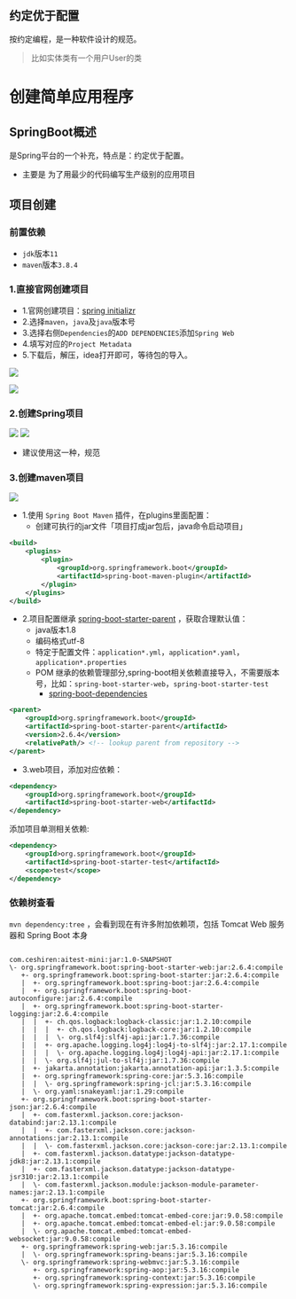 ## 约定优于配置
按约定编程，是一种软件设计的规范。

>比如实体类有一个用户User的类
# 创建简单应用程序
## SpringBoot概述

是Spring平台的一个补充，特点是：约定优于配置。
- 主要是 为了用最少的代码编写生产级别的应用项目

## 项目创建
### 前置依赖
- `jdk`版本`11`
- `maven`版本`3.8.4`
### 1.直接官网创建项目
- 1.官网创建项目：[spring initializr](https://start.spring.io/)
- 2.选择`maven`，`java`及`java`版本号
- 3.选择右侧`Dependencies`的`ADD DEPENDENCIES`添加`Spring Web`
- 4.填写对应的`Project Metadata`
- 5.下载后，解压，idea打开即可，等待包的导入。

![](https://gitee.com/javaTesteru/picgo/raw/master/images/hogwarts/202203081121715.png)


![](https://gitee.com/javaTesteru/picgo/raw/master/images/hogwarts/202203081122136.png)

### 2.创建Spring项目
![](https://gitee.com/javaTesteru/picgo/raw/master/images/hogwarts/202203081154938.png)
![](https://gitee.com/javaTesteru/picgo/raw/master/images/hogwarts/202203081154473.png)

- 建议使用这一种，规范
### 3.创建maven项目
![](https://gitee.com/javaTesteru/picgo/raw/master/images/hogwarts/202203081111955.png)

- 1.使用  `Spring Boot Maven` 插件，在plugins里面配置：
  - 创建可执行的jar文件「项目打成jar包后，java命令启动项目」
```xml
<build>
    <plugins>
        <plugin>
            <groupId>org.springframework.boot</groupId>
            <artifactId>spring-boot-maven-plugin</artifactId>
        </plugin>
    </plugins>
</build>
```
- 2.项目配置继承 [spring-boot-starter-parent](https://repo1.maven.org/maven2/org/springframework/boot/spring-boot-starter-parent/2.6.4/spring-boot-starter-parent-2.6.4.pom) ，获取合理默认值：
  - java版本1.8
  - 编码格式utf-8
  - 特定于配置文件：`application*.yml`，`application*.yaml`，`application*.properties`
  - POM 继承的依赖管理部分,spring-boot相关依赖直接导入，不需要版本号，比如：`spring-boot-starter-web`，`spring-boot-starter-test`
    - [spring-boot-dependencies](https://repo1.maven.org/maven2/org/springframework/boot/spring-boot-dependencies/2.6.4/spring-boot-dependencies-2.6.4.pom)
```xml
<parent>
    <groupId>org.springframework.boot</groupId>
    <artifactId>spring-boot-starter-parent</artifactId>
    <version>2.6.4</version>
    <relativePath/> <!-- lookup parent from repository -->
</parent>
```
- 3.web项目，添加对应依赖：
```xml
<dependency>
    <groupId>org.springframework.boot</groupId>
    <artifactId>spring-boot-starter-web</artifactId>
</dependency>
```
添加项目单测相关依赖:
```xml
<dependency>
    <groupId>org.springframework.boot</groupId>
    <artifactId>spring-boot-starter-test</artifactId>
    <scope>test</scope>
</dependency>
```
### 依赖树查看
`mvn dependency:tree` ，会看到现在有许多附加依赖项，包括 Tomcat Web 服务器和 Spring Boot 本身
```

com.ceshiren:aitest-mini:jar:1.0-SNAPSHOT
\- org.springframework.boot:spring-boot-starter-web:jar:2.6.4:compile
   +- org.springframework.boot:spring-boot-starter:jar:2.6.4:compile
   |  +- org.springframework.boot:spring-boot:jar:2.6.4:compile
   |  +- org.springframework.boot:spring-boot-autoconfigure:jar:2.6.4:compile
   |  +- org.springframework.boot:spring-boot-starter-logging:jar:2.6.4:compile
   |  |  +- ch.qos.logback:logback-classic:jar:1.2.10:compile
   |  |  |  +- ch.qos.logback:logback-core:jar:1.2.10:compile
   |  |  |  \- org.slf4j:slf4j-api:jar:1.7.36:compile
   |  |  +- org.apache.logging.log4j:log4j-to-slf4j:jar:2.17.1:compile
   |  |  |  \- org.apache.logging.log4j:log4j-api:jar:2.17.1:compile
   |  |  \- org.slf4j:jul-to-slf4j:jar:1.7.36:compile
   |  +- jakarta.annotation:jakarta.annotation-api:jar:1.3.5:compile
   |  +- org.springframework:spring-core:jar:5.3.16:compile
   |  |  \- org.springframework:spring-jcl:jar:5.3.16:compile
   |  \- org.yaml:snakeyaml:jar:1.29:compile
   +- org.springframework.boot:spring-boot-starter-json:jar:2.6.4:compile
   |  +- com.fasterxml.jackson.core:jackson-databind:jar:2.13.1:compile
   |  |  +- com.fasterxml.jackson.core:jackson-annotations:jar:2.13.1:compile
   |  |  \- com.fasterxml.jackson.core:jackson-core:jar:2.13.1:compile
   |  +- com.fasterxml.jackson.datatype:jackson-datatype-jdk8:jar:2.13.1:compile
   |  +- com.fasterxml.jackson.datatype:jackson-datatype-jsr310:jar:2.13.1:compile
   |  \- com.fasterxml.jackson.module:jackson-module-parameter-names:jar:2.13.1:compile
   +- org.springframework.boot:spring-boot-starter-tomcat:jar:2.6.4:compile
   |  +- org.apache.tomcat.embed:tomcat-embed-core:jar:9.0.58:compile
   |  +- org.apache.tomcat.embed:tomcat-embed-el:jar:9.0.58:compile
   |  \- org.apache.tomcat.embed:tomcat-embed-websocket:jar:9.0.58:compile
   +- org.springframework:spring-web:jar:5.3.16:compile
   |  \- org.springframework:spring-beans:jar:5.3.16:compile
   \- org.springframework:spring-webmvc:jar:5.3.16:compile
      +- org.springframework:spring-aop:jar:5.3.16:compile
      +- org.springframework:spring-context:jar:5.3.16:compile
      \- org.springframework:spring-expression:jar:5.3.16:compile
```

